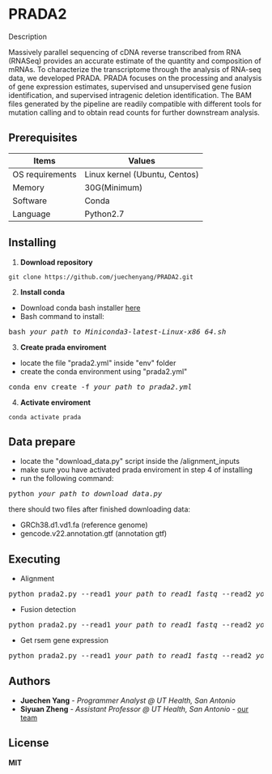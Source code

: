 # PRADA2

Description

Massively parallel sequencing of cDNA reverse transcribed from RNA (RNASeq) provides an accurate estimate of the quantity and composition of mRNAs. To characterize the transcriptome through the analysis of RNA-seq data, we developed PRADA. PRADA focuses on the processing and analysis of gene expression estimates, supervised and unsupervised gene fusion identification, and supervised intragenic deletion identification. The BAM files generated by the pipeline are readily compatible with different tools for mutation calling and to obtain read counts for further downstream analysis.

## Prerequisites
| Items | Values |
| ----------- | ----------- |
| OS requirements | Linux kernel (Ubuntu, Centos) |
| Memory | 30G(Minimum) |
| Software | Conda |
| Language | Python2.7 |



## Installing

1. **Download repository**

```
git clone https://github.com/juechenyang/PRADA2.git
```

2. **Install conda**

* Download conda bash installer [here](https://docs.conda.io/en/latest/miniconda.html)
* Bash command to install:

<pre>bash<i> your_path_to_Miniconda3-latest-Linux-x86_64.sh</i></pre>


3. **Create prada enviroment**

* locate the file "prada2.yml" inside "env" folder
* create the conda environment using "prada2.yml" 

<pre>conda env create -f <i>your_path_to_prada2.yml</i></pre>


4. **Activate enviroment**

```
conda activate prada
```

## Data prepare

* locate the "download_data.py" script inside the /alignment_inputs
* make sure you have activated prada enviroment in step 4 of installing
* run the following command:

<pre>python <i>your_path_to_download_data.py</i></pre>

there should two files after finished downloading data:
* GRCh38.d1.vd1.fa (reference genome)
* gencode.v22.annotation.gtf (annotation gtf)


## Executing

* Alignment
<pre>python prada2.py --read1 <i>your_path_to_read1_fastq</i> --read2 <i>your_path_to_read2_fastq</i> --outdir <i>your_path_to_output_dir</i></pre>

* Fusion detection
<pre>python prada2.py --read1 <i>your_path_to_read1_fastq</i> --read2 <i>your_path_to_read2_fastq</i> --outdir <i>your_path_to_output_dir --fusion</i></pre>

* Get rsem gene expression
<pre>python prada2.py --read1 <i>your_path_to_read1_fastq</i> --read2 <i>your_path_to_read2_fastq</i> --outdir <i>your_path_to_output_dir</i> --rsem</pre>

## Authors

* **Juechen Yang** - *Programmer Analyst @ UT Health, San Antonio* 
* **Siyuan Zheng** - *Assistant Professor @ UT Health, San Antonio* - [our team](http://zhenglab.info/)

## License

**MIT**